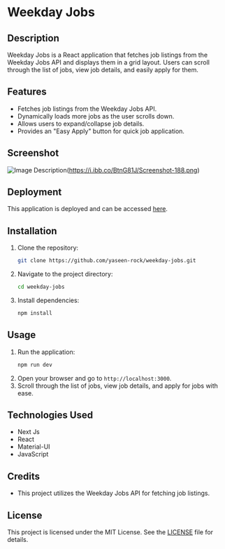 # Weekday Jobs

## Description
Weekday Jobs is a React application that fetches job listings from the Weekday Jobs API and displays them in a grid layout. Users can scroll through the list of jobs, view job details, and easily apply for them.

## Features
- Fetches job listings from the Weekday Jobs API.
- Dynamically loads more jobs as the user scrolls down.
- Allows users to expand/collapse job details.
- Provides an "Easy Apply" button for quick job application.

## Screenshot
![Image Description](https://i.ibb.co/qMCd1Km/Screenshot-187.png)(https://i.ibb.co/BtnG81J/Screenshot-188.png)

## Deployment
This application is deployed and can be accessed [here](https://weekday-jobs-eight.vercel.app/).

## Installation
1. Clone the repository:
   ```bash
   git clone https://github.com/yaseen-rock/weekday-jobs.git
   ```
2. Navigate to the project directory:
   ```bash
   cd weekday-jobs
   ```
3. Install dependencies:
   ```bash
   npm install
   ```

## Usage
1. Run the application:
   ```bash
   npm run dev
   ```
2. Open your browser and go to `http://localhost:3000`.
3. Scroll through the list of jobs, view job details, and apply for jobs with ease.

## Technologies Used
- Next Js
- React
- Material-UI
- JavaScript

## Credits
- This project utilizes the Weekday Jobs API for fetching job listings.

## License
This project is licensed under the MIT License. See the [LICENSE](LICENSE) file for details.




